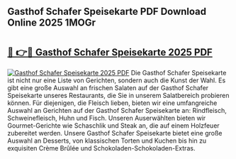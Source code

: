 ## Gasthof Schafer Speisekarte PDF Download Online 2025 1MOGr

# <h2><a href="http://gc91mp.nevu.top/?p=Gasthof+Schafer+Speisekarte">🔗 👉🔴 Gasthof Schafer Speisekarte 2025 PDF</a></h2>

[![Gasthof Schafer Speisekarte 2025 PDF](https://i.imgur.com/dBaPXMq.png)](http://gc91mp.nevu.top/?p=Gasthof+Schafer+Speisekarte)
Die Gasthof Schafer Speisekarte ist nicht nur eine Liste von Gerichten, sondern auch die Kunst der Wahl. Es gibt eine große Auswahl an frischen Salaten auf der Gasthof Schafer Speisekarte unseres Restaurants, die Sie in unserem Salatbereich probieren können. Für diejenigen, die Fleisch lieben, bieten wir eine umfangreiche Auswahl an Gerichten auf der Gasthof Schafer Speisekarte an: Rindfleisch, Schweinefleisch, Huhn und Fisch. Unseren Auserwählten bieten wir Gourmet-Gerichte wie Schaschlik und Steak an, die auf einem Holzfeuer zubereitet werden. Unsere Gasthof Schafer Speisekarte bietet eine große Auswahl an Desserts, von klassischen Torten und Kuchen bis hin zu exquisiten Crème Brûlée und Schokoladen-Schokoladen-Extras.
